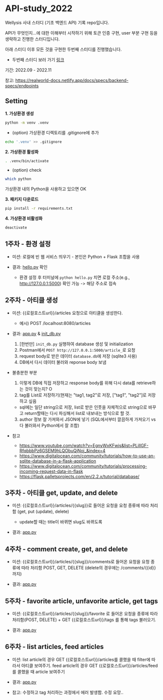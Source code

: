 # API-study_2022

Wellysis 사내 스터디 (기초 백엔드 API) 기록 repo입니다.

API가 무엇인지...에 대한 이해부터 시작하기 위해 토큰 인증 구현, user 부분 구현 등을 생략하고 진행한 스터디입니다.

아래 스터디 이후 모든 것을 구현한 두번째 스터디를 진행했습니다.
- 두번째 스터디 보러 가기 [링크](https://github.com/HeesunPark26/API-study_2023)

기간: 2022.09 - 2022.11

참고: https://realworld-docs.netlify.app/docs/specs/backend-specs/endpoints

## Setting

**1. 가상환경 생성**
```bash
python -m venv .venv
```

  - (option) 가상환경 디렉토리를 .gitignore에 추가
```bash
echo '.venv' >> .gitignore
```

**2. 가상환경 활성화**
```bash
. .venv/bin/activate
```

  - (option) check 
```bash
which python
```
가상환경 내의 Python을 사용하고 있으면 OK

**3. 패키지 다운로드**
```bash
pip install -r requirements.txt 
```


**4. 가상환경 비활성화**
```bash
deactivate
```

## 1주차 - 환경 설정

* 미션: 로컬에 빈 웹 서비스 띄우기 - 본인은 Python + Flask 조합을 사용

* 결과: [hello.py](https://github.com/HeesunPark26/API-study_2022/blob/main/hello.py) 확인
  * 환경 설정 후 터미널에 `python hello.py` 치면 로컬 주소(e.g., http://127.0.0.1:5000) 확인 가능 -> 해당 주소로 접속


## 2주차 - 아티클 생성
* 미션: {{로컬호스트url}}/articles 요청으로 아티클을 생성한다.
  * 예시) POST /localhost:8080/articles
  
* 결과: [app.py](https://github.com/HeesunPark26/API-study_2022/blob/main/app.py) & [init_db.py](https://github.com/HeesunPark26/API-study_2022/blob/main/init_db.py)
  1. [한번만] `init_db.py` 실행하여 database 생성 및 initialization
  2. Postman에서 `POST http://127.0.0.1:5000/article_`로 요청
  3. request body로 받은 데이터 `database.db`에 저장 (sqlite3 사용)
  4. DB에서 다시 데이터 불러와 reponse body 보냄

* 불충분한 부분
  1. 이렇게 DB에 직접 저장하고 response body를 위해 다시 data를 retrieve하는 것이 맞는지? O
  2. tag를 List로 저장하기(현재는 "tag1, tag2"로 저장, ["tag1", "tag2"]로 저장하고 싶음
    - sql에는 일단 string으로 저장, list로 받은 인풋을 자체적으로 string으로 바꾸고 return할때는 다시 파싱해서 list로 내보내는 방식으로 할 것.
  3. author 정보 잘 가져와서 JSON에 넣기 (SQL에서부터 깔끔하게 가져오기 vs 다 불러와서 Python에서 잘 조합)


* 참고
  * https://www.youtube.com/watch?v=EgnyWxKFwjs&list=PLillGF-RfqbbbPz6GSEM9hLQObuQjNoj_&index=4
  * https://www.digitalocean.com/community/tutorials/how-to-use-an-sqlite-database-in-a-flask-application
  * https://www.digitalocean.com/community/tutorials/processing-incoming-request-data-in-flask
  * https://flask.palletsprojects.com/en/2.2.x/tutorial/database/
  
## 3주차 - 아티클 get, update, and delete
* 미션: {{로컬호스트url}}/articles/{{slug}}로 들어온 요청을 요청 종류에 따라 처리함 (get, put (update), delete)
  * update할 때는 title이 바뀌면 slug도 바뀌도록

* 결과: [app.py](https://github.com/HeesunPark26/API-study_2022/blob/main/app.py)


## 4주차 - comment create, get, and delete
* 미션: {{로컬호스트url}}/articles/{{slug}}/comments로 들어온 요청을 요청 종류에 따라 처리함 POST, GET, DELETE (delete의 경우에는 /comments/{{id}} 까지)

* 결과: [app.py](https://github.com/HeesunPark26/API-study_2022/blob/main/app.py)

## 5주차 - favorite article, unfavorite article, get tags
* 미션: {{로컬호스트url}}/articles/{{slug}}/favorite 로 들어온 요청을 종류에 따라 처리함(POST, DELETE) + GET {{로컬호스트url}}/tags 를 통해 tags 불러오기.

* 결과: [app.py](https://github.com/HeesunPark26/API-study_2022/blob/main/app.py)

## 6주차 - list articles, feed articles
* 미션: list article의 경우 GET {{로컬호스트url}}/articles를 콜했을 때 filter에 따라서 아티클 보여주기. feed article의 경우 GET {{로컬호스트url}}/articles/feed를 콜했을 때 article 보여주기

* 결과: [app.py](https://github.com/HeesunPark26/API-study_2022/blob/main/app.py)

 * 참고: 수정하고 tag 처리하는 과정에서 에러 발생함. 수정 요망..
